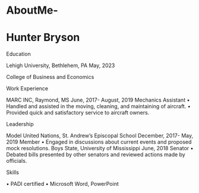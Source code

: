 # AboutMe- 
# Hunter Bryson 

Education

Lehigh University, Bethlehem, PA										     May, 2023

College of Business and Economics

Work Experience

MARC INC, Raymond, MS								          June, 2017- August, 2019
Mechanics Assistant
•	Handled and assisted in the moving, cleaning, and maintaining of aircraft.
•	Provided quick and satisfactory service to aircraft owners.

Leadership

Model United Nations, St. Andrew’s Episcopal School				                    December, 2017- May, 2019
Member
•	Engaged in discussions about current events and proposed mock resolutions.
Boys State, University of Mississippi							                                  June, 2018
Senator
•	Debated bills presented by other senators and reviewed actions made by officials.

Skills

•	PADI certified 
•	Microsoft Word, PowerPoint
